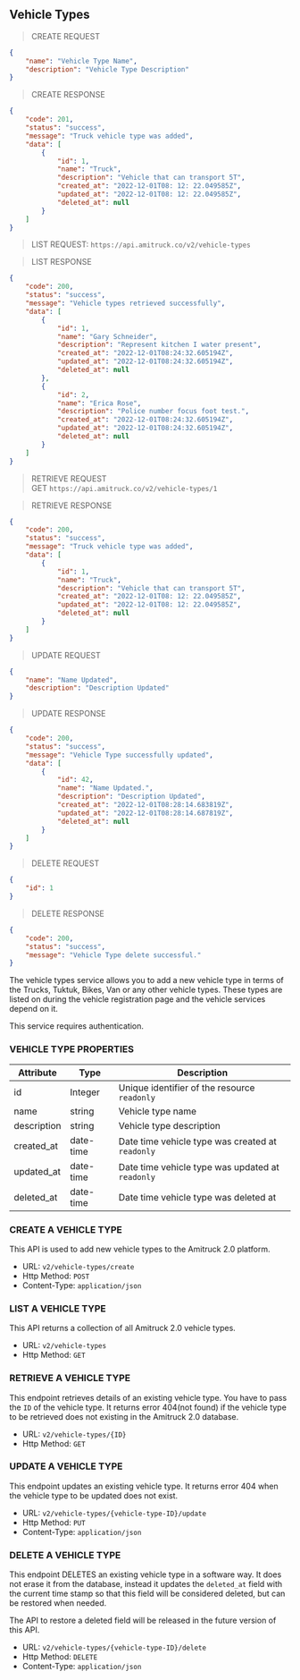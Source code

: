 ## Vehicle Types
> CREATE REQUEST

```json
{
    "name": "Vehicle Type Name",
    "description": "Vehicle Type Description"
}
```

> CREATE RESPONSE

```json
{
    "code": 201,
    "status": "success",
    "message": "Truck vehicle type was added",
    "data": [
        {
            "id": 1,
            "name": "Truck",
            "description": "Vehicle that can transport 5T",
            "created_at": "2022-12-01T08: 12: 22.049585Z",
            "updated_at": "2022-12-01T08: 12: 22.049585Z",
            "deleted_at": null
        }
    ]
}
```
> LIST REQUEST: `https://api.amitruck.co/v2/vehicle-types`

> LIST RESPONSE

```json
{
    "code": 200,
    "status": "success",
    "message": "Vehicle types retrieved successfully",
    "data": [
        {
            "id": 1,
            "name": "Gary Schneider",
            "description": "Represent kitchen I water present",
            "created_at": "2022-12-01T08:24:32.605194Z",
            "updated_at": "2022-12-01T08:24:32.605194Z",
            "deleted_at": null
        },
        {
            "id": 2,
            "name": "Erica Rose",
            "description": "Police number focus foot test.",
            "created_at": "2022-12-01T08:24:32.605194Z",
            "updated_at": "2022-12-01T08:24:32.605194Z",
            "deleted_at": null
        }
    ]
}
```
> RETRIEVE REQUEST  
> GET `https://api.amitruck.co/v2/vehicle-types/1`

> RETRIEVE RESPONSE

```json
{
    "code": 200,
    "status": "success",
    "message": "Truck vehicle type was added",
    "data": [
        {
            "id": 1,
            "name": "Truck",
            "description": "Vehicle that can transport 5T",
            "created_at": "2022-12-01T08: 12: 22.049585Z",
            "updated_at": "2022-12-01T08: 12: 22.049585Z",
            "deleted_at": null
        }
    ]
}
```

> UPDATE REQUEST

```json
{
    "name": "Name Updated",
    "description": "Description Updated"
}
```

>  UPDATE RESPONSE

```json 
{
    "code": 200,
    "status": "success",
    "message": "Vehicle Type successfully updated",
    "data": [
        {
            "id": 42,
            "name": "Name Updated.",
            "description": "Description Updated",
            "created_at": "2022-12-01T08:28:14.683819Z",
            "updated_at": "2022-12-01T08:28:14.687819Z",
            "deleted_at": null
        }
    ]
}
```

> DELETE REQUEST

```json 
{
    "id": 1
}
```

> DELETE RESPONSE

```json
{
    "code": 200,
    "status": "success",
    "message": "Vehicle Type delete successful."
}
```

The vehicle types service allows you to add a new vehicle type in terms of the Trucks, Tuktuk, Bikes, Van or any other vehicle types.
These types are listed on during the vehicle registration page and the vehicle services depend on it. 

This service requires authentication.

### VEHICLE TYPE PROPERTIES

| Attribute | Type | Description |
| -----------|---------| ----------- |
| id  | Integer | Unique identifier of the resource `readonly` |
| name | string | Vehicle type name |
| description | string | Vehicle type description |
| created_at | date-time | Date time vehicle type was created at `readonly` |
| updated_at | date-time | Date time vehicle type was updated at `readonly` |
| deleted_at | date-time | Date time vehicle type was deleted at |

### CREATE A VEHICLE TYPE

This API is used to add new vehicle types to the Amitruck 2.0 platform. 

* URL: `v2/vehicle-types/create`
* Http Method: `POST`
* Content-Type: `application/json`

### LIST A VEHICLE TYPE

This API returns a collection of all Amitruck 2.0 vehicle types.

* URL: `v2/vehicle-types`
* Http Method: `GET`

### RETRIEVE A VEHICLE TYPE

This endpoint retrieves details of an existing vehicle type. You have to pass the `ID` of the vehicle type. It returns error 404(not found) if the vehicle type to be retrieved does not existing in the Amitruck 2.0 database.

* URL: `v2/vehicle-types/{ID}`
* Http Method: `GET`

### UPDATE A VEHICLE TYPE

This endpoint updates an existing vehicle type. It returns error 404 when the vehicle type to be updated does not exist.

* URL: `v2/vehicle-types/{vehicle-type-ID}/update`
* Http Method: `PUT`
* Content-Type: `application/json`

### DELETE A VEHICLE TYPE

This endpoint DELETES an existing vehicle type in a software way. It does not erase it from the database, instead it updates the `deleted_at` field with the current time stamp so that this field will be considered deleted, but can be restored when needed. 

The API to restore a deleted field will be released in the future version of this API.

* URL: `v2/vehicle-types/{vehicle-type-ID}/delete`
* Http Method: `DELETE`
* Content-Type: `application/json`
